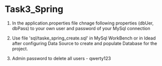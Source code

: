 # Task3_Spring

1. In the application.properties file chnage following properties (dbUer, dbPass) to your own user and password of your MySql connection

2. Use file 'sql/taske_spring_create.sql' in MySql WorkBench or in Idead after configuring Data Source to create and populate Database for the project.

3. Admin password to delete all users - qwerty123

